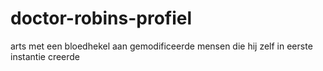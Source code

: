 doctor-robins-profiel
=====================

arts met een bloedhekel aan gemodificeerde mensen
die hij zelf in eerste instantie creerde

